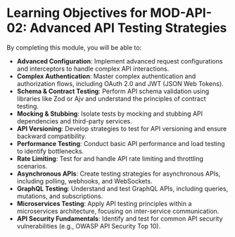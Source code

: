 # Learning Objectives for MOD-API-02: Advanced API Testing Strategies

By completing this module, you will be able to:

- **Advanced Configuration**: Implement advanced request configurations and interceptors to handle complex API interactions.
- **Complex Authentication**: Master complex authentication and authorization flows, including OAuth 2.0 and JWT (JSON Web Tokens).
- **Schema & Contract Testing**: Perform API schema validation using libraries like Zod or Ajv and understand the principles of contract testing.
- **Mocking & Stubbing**: Isolate tests by mocking and stubbing API dependencies and third-party services.
- **API Versioning**: Develop strategies to test for API versioning and ensure backward compatibility.
- **Performance Testing**: Conduct basic API performance and load testing to identify bottlenecks.
- **Rate Limiting**: Test for and handle API rate limiting and throttling scenarios.
- **Asynchronous APIs**: Create testing strategies for asynchronous APIs, including polling, webhooks, and WebSockets.
- **GraphQL Testing**: Understand and test GraphQL APIs, including queries, mutations, and subscriptions.
- **Microservices Testing**: Apply API testing principles within a microservices architecture, focusing on inter-service communication.
- **API Security Fundamentals**: Identify and test for common API security vulnerabilities (e.g., OWASP API Security Top 10).